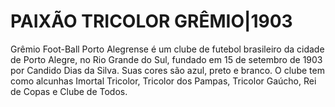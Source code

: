 # PAIXÃO TRICOLOR GRÊMIO|1903
Grêmio Foot-Ball Porto Alegrense é um clube de futebol brasileiro da cidade de Porto Alegre, no Rio Grande do Sul, fundado em 15 de setembro de 1903 por Candido Dias da Silva. Suas cores são azul, preto e branco. O clube tem como alcunhas Imortal Tricolor, Tricolor dos Pampas, Tricolor Gaúcho, Rei de Copas e Clube de Todos.
